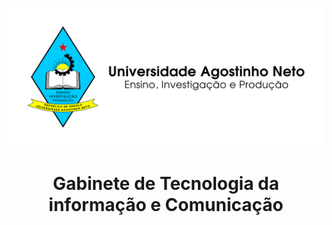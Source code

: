 
![Logotipo da UAN](imgs/horizontal.svg)

<h1 style="text-align: center;">Gabinete de Tecnologia da informação e Comunicação</h1>





























